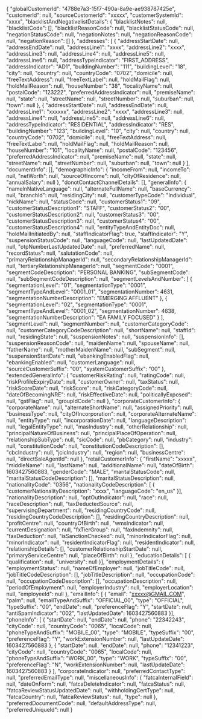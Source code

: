 {
   "globalCustomerId": "4788e7a3-15f7-490a-8a9e-ae938787425e",
   "customerId": null,
   "sourceCustomerId": "xxxxx",
   "customerSystemId": "xxxx",
   "blacklistAndNegativelistDetails":    {
      "blacklistNotes": null,
      "blacklistCode": [],
      "blacklistReasonCode": null,
      "blacklistStatusCode": null,
      "negationStatusCode": null,
      "negationNotes": null,
      "negationReasonCode": null,
      "negationReason": []
   },
   "addresses":    [
            {
         "addressStartDate": null,
         "addressEndDate": null,
         "addressLine1": "xxxx",
         "addressLine2": "xxxx",
         "addressLine3": null,
         "addressLine4": null,
         "addressLine5": null,
         "addressLine6": null,
         "addressTypeIndicator": "FIRST_ADDRESS",
         "addressIndicator": "AD1",
         "buildingNumber": "111",
         "buildingLevel": "18",
         "city": null,
         "country": null,
         "countryCode": "0702",
         "domicile": null,
         "freeTextAddress": null,
         "freeTextLabel": null,
         "holdMailFlag": null,
         "holdMailReason": null,
         "houseNumber": "38",
         "localityName": null,
         "postalCode": "123222",
         "preferredAddressIndicator": null,
         "premiseName": null,
         "state": null,
         "streetName": null,
         "streetNumber": null,
         "suburban": null,
         "town": null
      },
            {
         "addressStartDate": null,
         "addressEndDate": null,
         "addressLine1": "xxxxxx",
         "addressLine2": "xxxx",
         "addressLine3": null,
         "addressLine4": null,
         "addressLine5": null,
         "addressLine6": null,
         "addressTypeIndicator": "RESIDENTIAL",
         "addressIndicator": "RES",
         "buildingNumber": "123",
         "buildingLevel": "10",
         "city": null,
         "country": null,
         "countryCode": "0702",
         "domicile": null,
         "freeTextAddress": null,
         "freeTextLabel": null,
         "holdMailFlag": null,
         "holdMailReason": null,
         "houseNumber": "101",
         "localityName": null,
         "postalCode": "123456",
         "preferredAddressIndicator": null,
         "premiseName": null,
         "state": null,
         "streetName": null,
         "streetNumber": null,
         "suburban": null,
         "town": null
      }
   ],
   "documentInfo": [],
   "demographicInfo":    {
      "incomeFrom": null,
      "incomeTo": null,
      "netWorth": null,
      "sourceOfIncome": null,
      "cityOfResidence": null,
      "annualSalary": null
   },
   "donotContactChannelDetails": [],
   "generalInfo":    {
      "nameInNativeLanguage": null,
      "alternateFullName": null,
      "baseCurrency": null,
      "branchId": null,
      "residingCity": null,
      "customerTypeCode": "Individual",
      "nickName": null,
      "statusCode": null,
      "customerStatus1": "09",
      "customerStatusDescription1": "STAFF",
      "customerStatus2": "00",
      "customerStatusDescription2": null,
      "customerStatus3": "00",
      "customerStatusDescription3": null,
      "customerStatus4": "00",
      "customerStatusDescription4": null,
      "entityTypeAndEntityDoc": null,
      "holdMailInitiatedBy": null,
      "staffIndicatorFlag": true,
      "staffIndicator": "Y",
      "suspensionStatusCode": null,
      "languageCode": null,
      "lastUpdatedDate": null,
      "otpNumberLastUpdatedDate": null,
      "preferredName": null,
      "recordStatus": null,
      "salutationCode": null,
      "primaryRelationshipManagerId": null,
      "secondaryRelationshipManagerId": null,
      "tertiaryRelationshipManagerId": null,
      "segmentCode": "0001",
      "segmentCodeDescription": "PERSONAL BANKING",
      "subSegmentCode": null,
      "subSegmentCodeDescription": null,
      "segmentLevelsAndNumber":       [
                  {
            "segmentationLevel": "01",
            "segmentationType": "0001",
            "segmentTypeAndLevel": "0001_01",
            "segmentationNumber": 4631,
            "segmentationNumberDescription": "EMERGING AFFLUENT"
         },
                  {
            "segmentationLevel": "02",
            "segmentationType": "0001",
            "segmentTypeAndLevel": "0001_02",
            "segmentationNumber": 4638,
            "segmentationNumberDescription": "EA FAMILY FOCUSED"
         }
      ],
      "segmentLevel": null,
      "segmentNumber": null,
      "customerCategoryCode": null,
      "customerCategoryCodeDescription": null,
      "shortName": null,
      "staffId": null,
      "residingState": null,
      "suspensionNotes": null,
      "suspensionInfo": [],
      "suspensionReasonCode": null,
      "maidenName": null,
      "spouseName": null,
      "fatherName": null,
      "motherMaidenName": null,
      "subSegment": null,
      "suspensionStartDate": null,
      "ebankingEnabledFlag": null,
      "ebankingEnabled": null,
      "customerLanguage": null,
      "sourceCustomerSuffix": "00",
      "systemCustomerSuffix": "00"
   },
   "extendedGeneralInfo":    {
      "customerRiskRating": null,
      "ratingCode": null,
      "riskProfileExpiryDate": null,
      "customerOwner": null,
      "taxStatus": null,
      "riskScoreDate": null,
      "riskScore": null,
      "riskCategoryCode": null,
      "dateOfBecomingNRE": null,
      "riskEffectiveDate": null,
      "politicallyExposed": null,
      "gstFlag": null,
      "groupIdCode": null
   },
   "corporateCustomerInfo":    {
      "corporateName": null,
      "alternateShortName": null,
      "assignedPriority": null,
      "businessType": null,
      "cityOfIncorporation": null,
      "corporateAlternateName": null,
      "entityType": null,
      "incorporationDate": null,
      "languageDescription": null,
      "legalEntityType": null,
      "masIndustry": null,
      "otherRelationship": null,
      "principalNatureOfBusiness": null,
      "principalPlaceOfOperation": null,
      "relationshipSubType": null,
      "sicCode": null,
      "pbCategory": null,
      "industry": null,
      "constitutionCode": null,
      "constitutionCodeDescription": [],
      "cbcIndustry": null,
      "jcicIndustry": null,
      "region": null,
      "businessCentre": null,
      "directSaleAgentId": null
   },
   "retailCustomerInfo":    {
      "firstName": "xxxxx",
      "middleName": null,
      "lastName": null,
      "additionalName": null,
      "dateOfBirth": 1603427560883,
      "genderCode": "MALE",
      "maritalStatusCode": null,
      "maritalStatusCodeDescription": [],
      "maritalStatusDescription": null,
      "nationalityCode": "0356",
      "nationalityCodeDescription": [      {
         "customerNationalityDescription": "xxxx",
         "languageCode": "en_us"
      }],
      "nationalityDescription": null,
      "optOutIndicator": null,
      "race": null,
      "raceDescription": null,
      "taxDeductedSource": null,
      "supervisingDepartment": null,
      "residingCountryCode": null,
      "residingCountryCodeDescription": [],
      "residingCountryDescription": null,
      "profitCentre": null,
      "countryOfBirth": null,
      "wmsIndicator": null,
      "currentDesignation": null,
      "fxTierGroup": null,
      "faxIndemnity": null,
      "taxDeduction": null,
      "isSanctionChecked": null,
      "minorIndicatorFlag": null,
      "minorIndicator": null,
      "residentIndicatorFlag": null,
      "residentIndicator": null,
      "relationshipDetails": [],
      "customerRelationshipStartDate": null,
      "primaryServiceCentre": null,
      "placeOfBirth": null
   },
   "educationDetails": [   {
      "qualification": null,
      "university": null
   }],
   "employmentDetails":    {
      "employmentStatus": null,
      "nameOfEmployer": null,
      "jobTitleCode": null,
      "jobTitleCodeDescription": [],
      "jobTitleDescription": null,
      "occupationCode": null,
      "occupationCodeDescription": [],
      "occupationDescription": null,
      "periodOfEmployment": null,
      "employerIndustry": null,
      "employerLocation": null,
      "employeeId": null
   },
   "emailInfo": [   {
      "email": "xxxxx@GMAIL.COM",
      "palm": null,
      "emailTypeAndSuffix": "OFFICIAL_00",
      "type": "OFFICIAL",
      "typeSuffix": "00",
      "endDate": null,
      "preferenceFlag": "Y",
      "startDate": null,
      "antiSpamIndicator": "002",
      "lastUpdatedDate": 1603427560883
   }],
   "phoneInfo":    [
            {
         "startDate": null,
         "endDate": null,
         "phone": "22342243",
         "cityCode": null,
         "countryCode": "0065",
         "localCode": null,
         "phoneTypeAndSuffix": "MOBILE_00",
         "type": "MOBILE",
         "typeSuffix": "00",
         "preferenceFlag": "Y",
         "workExtensionNumber": null,
         "lastUpdateDate": 1603427560883
      },
            {
         "startDate": null,
         "endDate": null,
         "phone": "12341223",
         "cityCode": null,
         "countryCode": "0065",
         "localCode": null,
         "phoneTypeAndSuffix": "WORK_00",
         "type": "WORK",
         "typeSuffix": "00",
         "preferenceFlag": "N",
         "workExtensionNumber": null,
         "lastUpdateDate": 1603427560883
      }
   ],
   "corporateIndicator": null,
   "preferredContactType": null,
   "preferredEmailType": null,
   "miscellaneousInfo":    {
      "fatcaInternalField": null,
      "dateOnForm": null,
      "fatcaDeleteIndicator": null,
      "fatcaStatus": null,
      "fatcaReviewStatusUpdatedDate": null,
      "withholdingCertType": null,
      "fatcaCountry": null,
      "fatcaReviewStatus": null,
      "type": null
   },
   "preferredDocumentCode": null,
   "defaultAddressType": null,
   "preferredUniqueId": null
}
